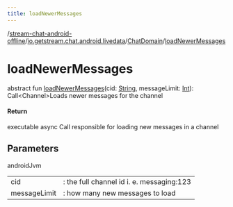 ```yaml
---
title: loadNewerMessages
---
```

/[stream-chat-android-offline](../../index.md)/[io.getstream.chat.android.livedata](../index.md)/[ChatDomain](index.md)/[loadNewerMessages](loadNewerMessages.md)  
  
  
  
# loadNewerMessages  
abstract fun [loadNewerMessages](loadNewerMessages.md)(cid: [String](https://kotlinlang.org/api/latest/jvm/stdlib/kotlin/-string/index.html), messageLimit: [Int](https://kotlinlang.org/api/latest/jvm/stdlib/kotlin/-int/index.html)): Call&lt;Channel&gt;Loads newer messages for the channel  
  
#### Return  
executable async Call responsible for loading new messages in a channel  
  
## Parameters  
  
androidJvm  
  
| | |
|---|---|
| <a name="io.getstream.chat.android.livedata/ChatDomain/loadNewerMessages/#kotlin.String#kotlin.Int/PointingToDeclaration/"></a>cid| <a name="io.getstream.chat.android.livedata/ChatDomain/loadNewerMessages/#kotlin.String#kotlin.Int/PointingToDeclaration/"></a>: the full channel id i. e. messaging:123|
| <a name="io.getstream.chat.android.livedata/ChatDomain/loadNewerMessages/#kotlin.String#kotlin.Int/PointingToDeclaration/"></a>messageLimit| <a name="io.getstream.chat.android.livedata/ChatDomain/loadNewerMessages/#kotlin.String#kotlin.Int/PointingToDeclaration/"></a>: how many new messages to load|
  

